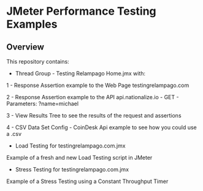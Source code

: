 # JMeter Performance Testing Examples

## Overview

This repository contains:

* Thread Group - Testing Relampago Home.jmx with:

1 - Response Assertion example to the Web Page testingrelampago.com

2 - Response Assertion example to the API api.nationalize.io - GET - Parameters: ?name=michael

3 - View Results Tree to see the results of the request and assertions

4 - CSV Data Set Config - CoinDesk Api example to see how you could use a .csv

* Load Testing for testingrelampago.com.jmx

Example of a fresh and new Load Testing script in JMeter

* Stress Testing for testingrelampago.com.jmx

Example of a Stress Testing using a Constant Throughput Timer